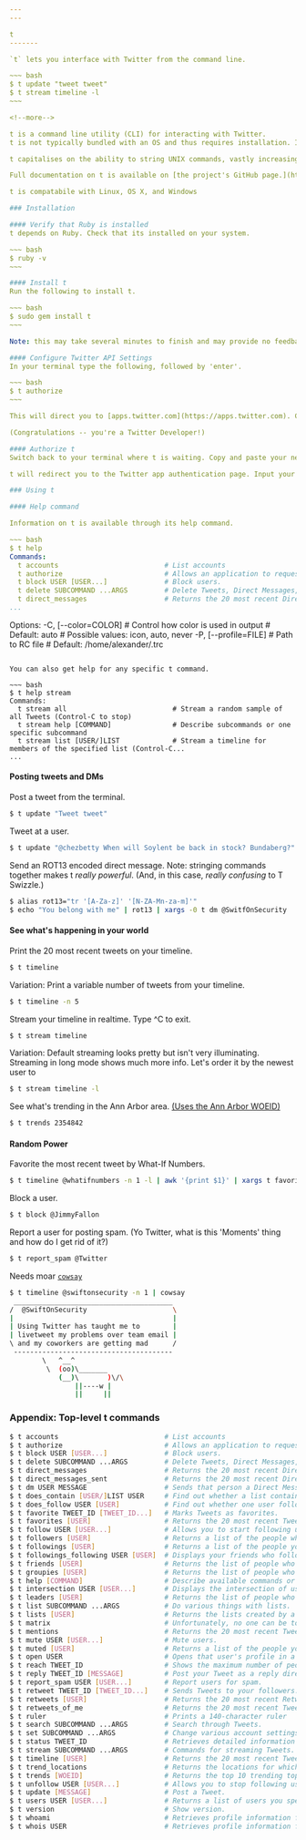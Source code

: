 ```yaml
---
---

t
-------

`t` lets you interface with Twitter from the command line.

~~~ bash
$ t update "tweet tweet"
$ t stream timeline -l
~~~

<!--more-->

t is a command line utility (CLI) for interacting with Twitter.
t is not typically bundled with an OS and thus requires installation. In order to install t you must already have Ruby installed. t requires a Twitter API token for each authorized user account.

t capitalises on the ability to string UNIX commands, vastly increasing its usefulness. (xargs may be required)

Full documentation on t is available on [the project's GitHub page.](https://github.com/sferik/t)

t is compatabile with Linux, OS X, and Windows

### Installation

#### Verify that Ruby is installed
t depends on Ruby. Check that its installed on your system.

~~~ bash
$ ruby -v
~~~

#### Install t
Run the following to install t.

~~~ bash
$ sudo gem install t
~~~

Note: this may take several minutes to finish and may provide no feedback.

#### Configure Twitter API Settings
In your terminal type the following, followed by 'enter'.

~~~ bash
$ t authorize
~~~

This will direct you to [apps.twitter.com](https://apps.twitter.com). Click "Create New App" and fill out the required fields. On the confirmation page click "modify app permissions". Change permissions to "Read, Write, and Access direct messages"

(Congratulations -- you're a Twitter Developer!)

#### Authorize t
Switch back to your terminal where t is waiting. Copy and paste your new API key and API secret from your web browser when prompted by t. Finish authorization with a tap of 'ye old 'enter'.

t will redirect you to the Twitter app authentication page. Input your credentials and click "Authorize App". Copy the resulting PIN number back into your terminal where t is prompting for it. You'll be greeted with an "Authorization successful" message.

### Using t

#### Help command

Information on t is available through its help command.

~~~ bash
$ t help
Commands:
  t accounts                          # List accounts
  t authorize                         # Allows an application to request user authorization
  t block USER [USER...]              # Block users.
  t delete SUBCOMMAND ...ARGS         # Delete Tweets, Direct Messages, etc.
  t direct_messages                   # Returns the 20 most recent Direct 
...
```


Options:
  -C, [--color=COLOR]   # Control how color is used in output
                        # Default: auto
                        # Possible values: icon, auto, never
  -P, [--profile=FILE]  # Path to RC file
                        # Default: /home/alexander/.trc
~~~

You can also get help for any specific t command.

~~~ bash
$ t help stream
Commands:
  t stream all                          # Stream a random sample of all Tweets (Control-C to stop)
  t stream help [COMMAND]               # Describe subcommands or one specific subcommand
  t stream list [USER/]LIST             # Stream a timeline for members of the specified list (Control-C...
...
~~~


#### Posting tweets and DMs
Post a tweet from the terminal.

~~~ bash
$ t update "Tweet tweet"
~~~

Tweet at a user.

~~~ bash
$ t update "@chezbetty When will Soylent be back in stock? Bundaberg?" 
~~~

Send an ROT13 encoded direct message.
Note: stringing commands together makes t *really powerful*. (And, in this case, *really confusing* to T Swizzle.)

~~~ bash
$ alias rot13="tr '[A-Za-z]' '[N-ZA-Mn-za-m]'"
$ echo "You belong with me" | rot13 | xargs -0 t dm @SwitfOnSecurity
~~~



#### See what's happening in your world
Print the 20 most recent tweets on your timeline.

~~~ bash
$ t timeline
~~~

Variation: Print a variable number of tweets from your timeline.

~~~ bash
$ t timeline -n 5
~~~

Stream your timeline in realtime. Type ^C to exit.

~~~ bash 
$ t stream timeline
~~~

Variation: Default streaming looks pretty but isn't very illuminating. Streaming in long mode shows much more info. Let's order it by the newest user to 

~~~ bash
$ t stream timeline -l
~~~

See what's trending in the Ann Arbor area. [(Uses the Ann Arbor WOEID)](http://woeid.rosselliot.co.nz/lookup/ann%20arbor)

~~~ bash
$ t trends 2354842
~~~

#### Random Power

Favorite the most recent tweet by What-If Numbers.

~~~ bash
$ t timeline @whatifnumbers -n 1 -l | awk '{print $1}' | xargs t favorite
~~~

Block a user.

~~~ bash
$ t block @JimmyFallon
~~~

Report a user for posting spam. (Yo Twitter, what is this 'Moments' thing and how do I get rid of it?)

~~~ bash
$ t report_spam @Twitter
~~~

Needs moar [`cowsay`](/commands/cowsay)

~~~ bash
$ t timeline @swiftonsecurity -n 1 | cowsay
 _______________________________________
/  @SwiftOnSecurity                     \
|                                       |
| Using Twitter has taught me to        |
| livetweet my problems over team email |
\ and my coworkers are getting mad      /
 ---------------------------------------
        \   ^__^
         \  (oo)\_______
            (__)\       )\/\
                ||----w |
                ||     ||
~~~

### Appendix: Top-level t commands

~~~ bash
$ t accounts                          # List accounts
$ t authorize                         # Allows an application to request user authorization
$ t block USER [USER...]              # Block users.
$ t delete SUBCOMMAND ...ARGS         # Delete Tweets, Direct Messages, etc.
$ t direct_messages                   # Returns the 20 most recent Direct Messages sent to you.
$ t direct_messages_sent              # Returns the 20 most recent Direct Messages you've sent.
$ t dm USER MESSAGE                   # Sends that person a Direct Message.
$ t does_contain [USER/]LIST USER     # Find out whether a list contains a user.
$ t does_follow USER [USER]           # Find out whether one user follows another.
$ t favorite TWEET_ID [TWEET_ID...]   # Marks Tweets as favorites.
$ t favorites [USER]                  # Returns the 20 most recent Tweets you favorited.
$ t follow USER [USER...]             # Allows you to start following users.
$ t followers [USER]                  # Returns a list of the people who follow you on Twitter.
$ t followings [USER]                 # Returns a list of the people you follow on Twitter.
$ t followings_following USER [USER]  # Displays your friends who follow the specified user.
$ t friends [USER]                    # Returns the list of people who you follow and follow you back.
$ t groupies [USER]                   # Returns the list of people who follow you but you don't follow back.
$ t help [COMMAND]                    # Describe available commands or one specific command
$ t intersection USER [USER...]       # Displays the intersection of users followed by the specified users.
$ t leaders [USER]                    # Returns the list of people who you follow but don't follow you back.
$ t list SUBCOMMAND ...ARGS           # Do various things with lists.
$ t lists [USER]                      # Returns the lists created by a user.
$ t matrix                            # Unfortunately, no one can be told what the Matrix is. You have to see it for yourself.
$ t mentions                          # Returns the 20 most recent Tweets mentioning you.
$ t mute USER [USER...]               # Mute users.
$ t muted [USER]                      # Returns a list of the people you have muted on Twitter.
$ t open USER                         # Opens that user's profile in a web browser.
$ t reach TWEET_ID                    # Shows the maximum number of people who may have seen the specified tweet in their timeline.
$ t reply TWEET_ID [MESSAGE]          # Post your Tweet as a reply directed at another person.
$ t report_spam USER [USER...]        # Report users for spam.
$ t retweet TWEET_ID [TWEET_ID...]    # Sends Tweets to your followers.
$ t retweets [USER]                   # Returns the 20 most recent Retweets by a user.
$ t retweets_of_me                    # Returns the 20 most recent Tweets of the authenticated user that have been retweeted by others.
$ t ruler                             # Prints a 140-character ruler
$ t search SUBCOMMAND ...ARGS         # Search through Tweets.
$ t set SUBCOMMAND ...ARGS            # Change various account settings.
$ t status TWEET_ID                   # Retrieves detailed information about a Tweet.
$ t stream SUBCOMMAND ...ARGS         # Commands for streaming Tweets.
$ t timeline [USER]                   # Returns the 20 most recent Tweets posted by a user.
$ t trend_locations                   # Returns the locations for which Twitter has trending topic information.
$ t trends [WOEID]                    # Returns the top 10 trending topics.
$ t unfollow USER [USER...]           # Allows you to stop following users.
$ t update [MESSAGE]                  # Post a Tweet.
$ t users USER [USER...]              # Returns a list of users you specify.
$ t version                           # Show version.
$ t whoami                            # Retrieves profile information for the authenticated user.
$ t whois USER                        # Retrieves profile information for the user.
~~~

